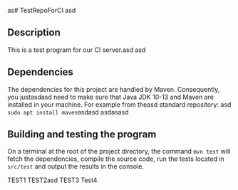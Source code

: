 as# TestRepoForCI
asd
## Description
This is a test program for our CI server.asd
asd
## Dependencies
The dependencies for this project are handled by Maven. Consequently, you justasdasd need to make sure that Java JDK 10-13 and Maven are installed in your machine. For example from theasd standard repository:
asd
```sudo apt install maven```asdasd
asdasasd
## Building and testing the program
On a terminal at the root of the project directory, the command `mvn test` will fetch the dependencies, compile the source code, run the tests located in `src/test` and output the results in the console.

TEST1
TEST2asd
TEST3
Test4
